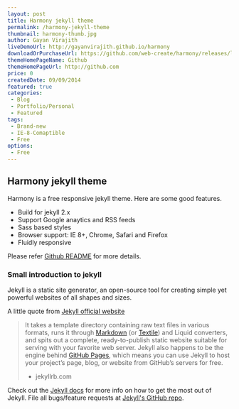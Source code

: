 ```yaml
---
layout: post
title: Harmony jekyll theme
permalink: /harmony-jekyll-theme
thumbnail: harmony-thumb.jpg
author: Gayan Virajith
liveDemoUrl: http://gayanvirajith.github.io/harmony
downloadOrPurchaseUrl: https://github.com/web-create/harmony/releases/latest
themeHomePageName: Github 
themeHomePageUrl: http://github.com
price: 0
createdDate: 09/09/2014
featured: true
categories:
 - Blog
 - Portfolio/Personal
 - Featured
tags:
 - Brand-new
 - IE-8-Comaptible
 - Free
options:
 - Free
---
```


## Harmony jekyll theme

Harmony is a free responsive jekyll theme. Here are some good features.

- Build for jekyll 2.x
- Support Google anaytics and RSS feeds
- Sass based styles
- Browser support: IE 8+, Chrome, Safari and Firefox
- Fluidly responsive

Please refer [Github README][readme] for more details.

### Small introduction to jekyll

Jekyll is a static site generator, an open-source tool for creating simple yet powerful websites of all shapes and sizes.

A little quote from [Jekyll official website][jekyllrb]

> It takes a template directory containing raw text files in various formats, runs it through [Markdown][markdown] (or [Textile][textile]) and Liquid converters, and spits out a complete, ready-to-publish static website suitable for serving with your favorite web server. Jekyll also happens to be the engine behind [GitHub Pages][github-pages], which means you can use Jekyll to host your project’s page, blog, or website from GitHub’s servers for free.
> - jekyllrb.com

Check out the [Jekyll docs][jekyll] for more info on how to get the most out of Jekyll. File all bugs/feature requests at [Jekyll's GitHub repo][jekyll-gh].

[readme]: https://github.com/gayanvirajith/harmony
[jekyllrb]: http://jekyllrb.com/
[jekyll-gh]: https://github.com/mojombo/jekyll
[jekyll]:    http://jekyllrb.com
[markdown]: http://daringfireball.net/projects/markdown/
[textile]: http://redcloth.org/textile
[github-pages]: http://pages.github.com/
